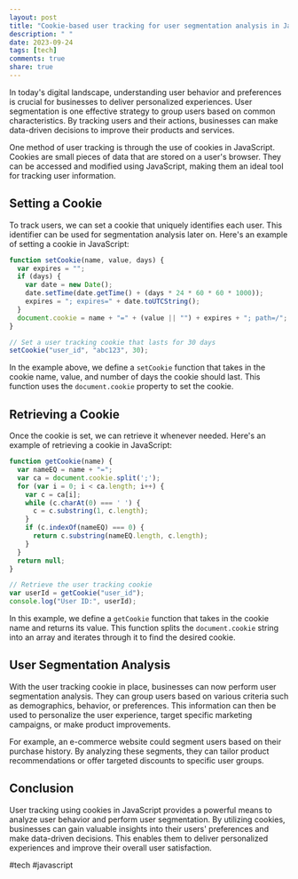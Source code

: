 ```yaml
---
layout: post
title: "Cookie-based user tracking for user segmentation analysis in JavaScript"
description: " "
date: 2023-09-24
tags: [tech]
comments: true
share: true
---
```


In today's digital landscape, understanding user behavior and preferences is crucial for businesses to deliver personalized experiences. User segmentation is one effective strategy to group users based on common characteristics. By tracking users and their actions, businesses can make data-driven decisions to improve their products and services.

One method of user tracking is through the use of cookies in JavaScript. Cookies are small pieces of data that are stored on a user's browser. They can be accessed and modified using JavaScript, making them an ideal tool for tracking user information.

## Setting a Cookie

To track users, we can set a cookie that uniquely identifies each user. This identifier can be used for segmentation analysis later on. Here's an example of setting a cookie in JavaScript:

```javascript
function setCookie(name, value, days) {
  var expires = "";
  if (days) {
    var date = new Date();
    date.setTime(date.getTime() + (days * 24 * 60 * 60 * 1000));
    expires = "; expires=" + date.toUTCString();
  }
  document.cookie = name + "=" + (value || "") + expires + "; path=/";
}

// Set a user tracking cookie that lasts for 30 days
setCookie("user_id", "abc123", 30);
```

In the example above, we define a `setCookie` function that takes in the cookie name, value, and number of days the cookie should last. This function uses the `document.cookie` property to set the cookie.

## Retrieving a Cookie

Once the cookie is set, we can retrieve it whenever needed. Here's an example of retrieving a cookie in JavaScript:

```javascript
function getCookie(name) {
  var nameEQ = name + "=";
  var ca = document.cookie.split(';');
  for (var i = 0; i < ca.length; i++) {
    var c = ca[i];
    while (c.charAt(0) === ' ') {
      c = c.substring(1, c.length);
    }
    if (c.indexOf(nameEQ) === 0) {
      return c.substring(nameEQ.length, c.length);
    }
  }
  return null;
}

// Retrieve the user tracking cookie
var userId = getCookie("user_id");
console.log("User ID:", userId);
```

In this example, we define a `getCookie` function that takes in the cookie name and returns its value. This function splits the `document.cookie` string into an array and iterates through it to find the desired cookie.

## User Segmentation Analysis

With the user tracking cookie in place, businesses can now perform user segmentation analysis. They can group users based on various criteria such as demographics, behavior, or preferences. This information can then be used to personalize the user experience, target specific marketing campaigns, or make product improvements.

For example, an e-commerce website could segment users based on their purchase history. By analyzing these segments, they can tailor product recommendations or offer targeted discounts to specific user groups.

## Conclusion

User tracking using cookies in JavaScript provides a powerful means to analyze user behavior and perform user segmentation. By utilizing cookies, businesses can gain valuable insights into their users' preferences and make data-driven decisions. This enables them to deliver personalized experiences and improve their overall user satisfaction.

#tech #javascript